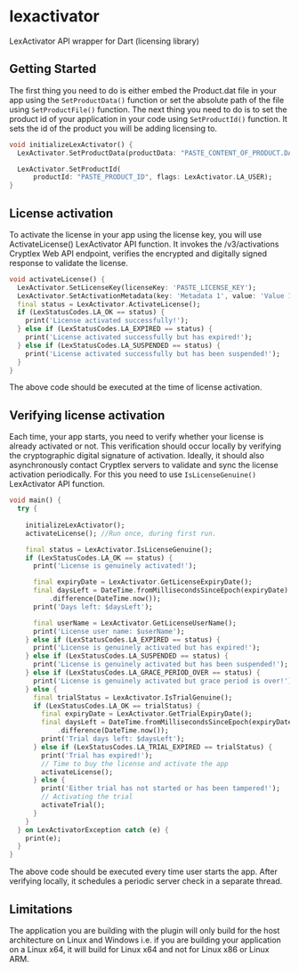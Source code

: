 # lexactivator

LexActivator API wrapper for Dart (licensing library) 

## Getting Started

The first thing you need to do is either embed the Product.dat file in your app using the `SetProductData()` function or set the absolute path of the file using `SetProductFile()` function. The next thing you need to do is to set the product id of your application in your code using `SetProductId()` function. It sets the id of the product you will be adding licensing to.

```dart
void initializeLexActivator() {
  LexActivator.SetProductData(productData: "PASTE_CONTENT_OF_PRODUCT.DAT_FILE");

  LexActivator.SetProductId(
      productId: "PASTE_PRODUCT_ID", flags: LexActivator.LA_USER);
}
``` 

## License activation

To activate the license in your app using the license key, you will use ActivateLicense() LexActivator API function. It invokes the /v3/activations Cryptlex Web API endpoint, verifies the encrypted and digitally signed response to validate the license.

```dart
void activateLicense() {
  LexActivator.SetLicenseKey(licenseKey: 'PASTE_LICENSE_KEY');
  LexActivator.SetActivationMetadata(key: 'Metadata 1', value: 'Value 1');
  final status = LexActivator.ActivateLicense();
  if (LexStatusCodes.LA_OK == status) {
    print('License activated successfully!');
  } else if (LexStatusCodes.LA_EXPIRED == status) {
    print('License activated successfully but has expired!');
  } else if (LexStatusCodes.LA_SUSPENDED == status) {
    print('License activated successfully but has been suspended!');
  }
}
```

The above code should be executed at the time of license activation.

## Verifying license activation

Each time, your app starts, you need to verify whether your license is already activated or not. This verification should occur locally by verifying the cryptographic digital signature of activation. Ideally, it should also asynchronously contact Cryptlex servers to validate and sync the license activation periodically. For this you need to use `IsLicenseGenuine()` LexActivator API function.

```dart
void main() {
  try {
    
    initializeLexActivator();
    activateLicense(); //Run once, during first run.

    final status = LexActivator.IsLicenseGenuine();
    if (LexStatusCodes.LA_OK == status) {
      print('License is genuinely activated!');

      final expiryDate = LexActivator.GetLicenseExpiryDate();
      final daysLeft = DateTime.fromMillisecondsSinceEpoch(expiryDate)
          .difference(DateTime.now());
      print('Days left: $daysLeft');

      final userName = LexActivator.GetLicenseUserName();
      print('License user name: $userName');
    } else if (LexStatusCodes.LA_EXPIRED == status) {
      print('License is genuinely activated but has expired!');
    } else if (LexStatusCodes.LA_SUSPENDED == status) {
      print('License is genuinely activated but has been suspended!');
    } else if (LexStatusCodes.LA_GRACE_PERIOD_OVER == status) {
      print('License is genuinely activated but grace period is over!');
    } else {
      final trialStatus = LexActivator.IsTrialGenuine();
      if (LexStatusCodes.LA_OK == trialStatus) {
        final expiryDate = LexActivator.GetTrialExpiryDate();
        final daysLeft = DateTime.fromMillisecondsSinceEpoch(expiryDate)
            .difference(DateTime.now());
        print('Trial days left: $daysLeft');
      } else if (LexStatusCodes.LA_TRIAL_EXPIRED == trialStatus) {
        print('Trial has expired!');
        // Time to buy the license and activate the app
        activateLicense();
      } else {
        print('Either trial has not started or has been tampered!');
        // Activating the trial
        activateTrial();
      }
    }
  } on LexActivatorException catch (e) {
    print(e);
  }
}
```

The above code should be executed every time user starts the app. After verifying locally, it schedules a periodic server check in a separate thread.

## Limitations
The application you are building with the plugin will only build for the host architecture on Linux and Windows i.e. if you are building your application on a Linux x64, it will build for Linux x64 and not for Linux x86 or Linux ARM.